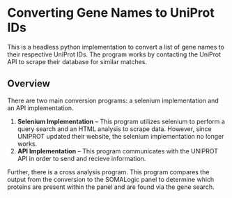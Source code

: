 # Converting Gene Names to UniProt IDs

This is a headless python implementation to convert a list of gene names to their respective UniProt IDs. The program works by contacting the UniProt API to scrape their database for similar matches. 

## Overview

There are two main conversion programs: a selenium implementation and an API implementation.
  1. **Selenium Implementation** – This program utilizes selenium to perform a query search and an HTML analysis to scrape data. However, since UNIPROT    updated their website, the selenium implementation no longer works.
  2. **API Implementation** – This program communicates with the UNIPROT API in order to send and recieve information. 

Further, there is a cross analysis program. This program compares the output from the conversion to the SOMALogic panel to determine which proteins are present within the panel and are found via the gene search. 

 
